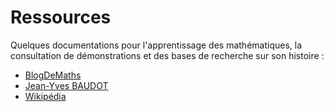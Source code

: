 # Ressources

Quelques documentations pour l'apprentissage des mathématiques, la consultation de démonstrations et des bases de recherche sur son histoire :

+ [BlogDeMaths](https://blogdemaths.wordpress.com/)
+ [Jean-Yves BAUDOT](http://www.jybaudot.fr/a_general/indexmath.html)
+ [Wikipédia](https://fr.wikipedia.org/wiki/Wikip%C3%A9dia:Accueil_principal)
